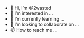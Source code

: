 - 👋 Hi, I’m @2wasted
- 👀 I’m interested in ...
- 🌱 I’m currently learning ...
- 💞️ I’m looking to collaborate on ...
- 📫 How to reach me ...

<!---
2wasted/2wasted is a ✨ special ✨ repository because its `README.md` (this file) appears on your GitHub profile.
You can click the Preview link to take a look at your changes.
--->
